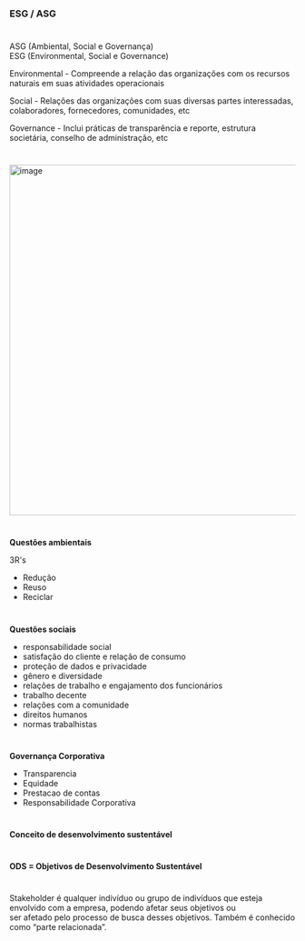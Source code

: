 
### ESG / ASG

#

ASG (Ambiental, Social e Governança)\
ESG (Environmental, Social e Governance)


Environmental - Compreende a relação das organizações com os recursos naturais em suas atividades operacionais

Social - Relações das organizações com suas diversas partes interessadas, colaboradores, fornecedores, comunidades, etc

Governance - Inclui práticas de transparência e reporte, estrutura societária, conselho de administração, etc

#

<img width="617" alt="image" src="https://github.com/user-attachments/assets/e6fc24b4-9b36-4e29-8a1d-9f288e3b1216" />

#

#

**Questões ambientais**

3R's

- Redução
- Reuso
- Reciclar

#

#

**Questões sociais**

- responsabilidade social
- satisfação do cliente e relação de consumo
- proteção de dados e privacidade
- gênero e diversidade
- relações de trabalho e engajamento dos funcionários
- trabalho decente
- relações com a comunidade
- direitos humanos
- normas trabalhistas


#

#

**Governança Corporativa**

- Transparencia
- Equidade
- Prestacao de contas
- Responsabilidade Corporativa

#

#

**Conceito de desenvolvimento sustentável**

#

**ODS = Objetivos de Desenvolvimento Sustentável**


#

#

Stakeholder é qualquer indivíduo ou grupo de indivíduos que esteja envolvido com a empresa, podendo afetar seus objetivos ou\
ser afetado pelo processo de busca desses objetivos. Também é conhecido como “parte relacionada”.















